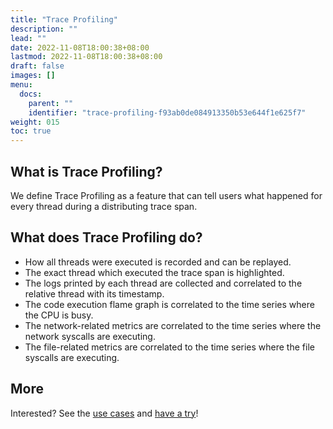 ```yaml
---
title: "Trace Profiling"
description: ""
lead: ""
date: 2022-11-08T18:00:38+08:00
lastmod: 2022-11-08T18:00:38+08:00
draft: false
images: []
menu:
  docs:
    parent: ""
    identifier: "trace-profiling-f93ab0de084913350b53e644f1e625f7"
weight: 015
toc: true
---
```


## What is Trace Profiling?
We define Trace Profiling as a feature that can tell users what happened for every thread during a distributing trace span.
## What does Trace Profiling do?
- How all threads were executed is recorded and can be replayed.
- The exact thread which executed the trace span is highlighted.
- The logs printed by each thread are collected and correlated to the relative thread with its timestamp.
- The code execution flame graph is correlated to the time series where the CPU is busy.
- The network-related metrics are correlated to the time series where the network syscalls are executing.
- The file-related metrics are correlated to the time series where the file syscalls are executing.

## More
Interested? See the [use cases](/blogs/use-cases/trace-profiling-menu/introduction-menu/) and [have a try](/docs/usage/enable-trace-profiling/)!